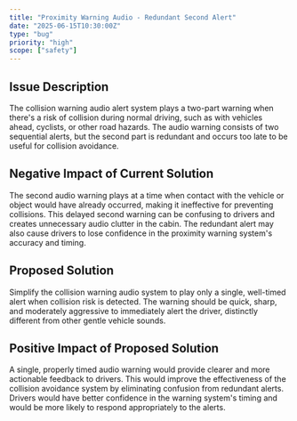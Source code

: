```yaml
---
title: "Proximity Warning Audio - Redundant Second Alert"
date: "2025-06-15T10:30:00Z"
type: "bug"
priority: "high"
scope: ["safety"]
---
```


## Issue Description

The collision warning audio alert system plays a two-part warning when there's a risk of collision during normal driving, such as with vehicles ahead, cyclists, or other road hazards. The audio warning consists of two sequential alerts, but the second part is redundant and occurs too late to be useful for collision avoidance.

## Negative Impact of Current Solution

The second audio warning plays at a time when contact with the vehicle or object would have already occurred, making it ineffective for preventing collisions. This delayed second warning can be confusing to drivers and creates unnecessary audio clutter in the cabin. The redundant alert may also cause drivers to lose confidence in the proximity warning system's accuracy and timing.

## Proposed Solution

Simplify the collision warning audio system to play only a single, well-timed alert when collision risk is detected. The warning should be quick, sharp, and moderately aggressive to immediately alert the driver, distinctly different from other gentle vehicle sounds.

## Positive Impact of Proposed Solution

A single, properly timed audio warning would provide clearer and more actionable feedback to drivers. This would improve the effectiveness of the collision avoidance system by eliminating confusion from redundant alerts. Drivers would have better confidence in the warning system's timing and would be more likely to respond appropriately to the alerts.
